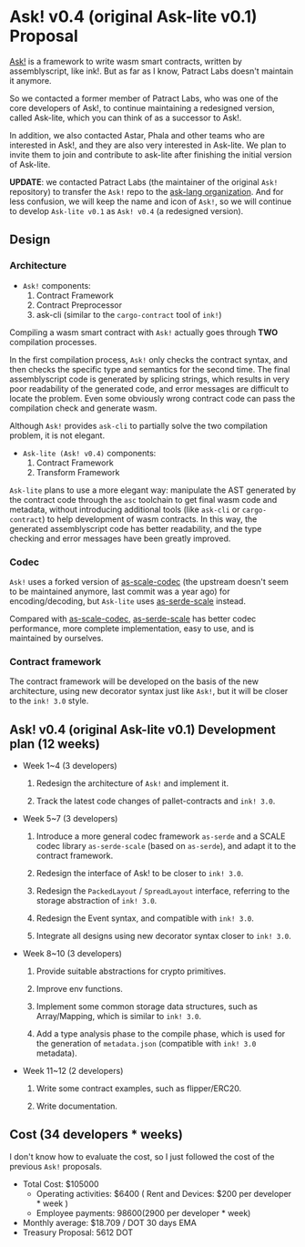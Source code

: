 # Ask! v0.4 (original Ask-lite v0.1) Proposal

[Ask!](https://github.com/ask-lang/ask) is a framework to write wasm smart contracts, written by assemblyscript, like ink!. But as far as I know, Patract Labs doesn't maintain it anymore.

So we contacted a former member of Patract Labs, who was one of the core developers of Ask!, to continue maintaining a redesigned version, called Ask-lite, which you can think of as a successor to Ask!.

In addition, we also contacted Astar, Phala and other teams who are interested in Ask!, and they are also very interested in Ask-lite. We plan to invite them to join and contribute to ask-lite after finishing the initial version of Ask-lite.

**UPDATE**: we contacted Patract Labs (the maintainer of the original `Ask!` repository) to transfer the `Ask!` repo to the [ask-lang organization](https://github.com/ask-lang). And for less confusion, we will keep the name and icon of `Ask!`, so we will continue to develop `Ask-lite v0.1` as `Ask! v0.4` (a redesigned version).

## Design

### Architecture

- `Ask!` components:
  1. Contract Framework
  2. Contract Preprocessor
  3. ask-cli (similar to the `cargo-contract` tool of `ink!`)

Compiling a wasm smart contract with `Ask!` actually goes through **TWO** compilation processes.

In the first compilation process, `Ask!` only checks the contract syntax, and then checks the specific type and semantics for the second time. The final assemblyscript code is generated by splicing strings, which results in very poor readability of the generated code, and error messages are difficult to locate the problem. Even some obviously wrong contract code can pass the compilation check and generate wasm.

Although `Ask!` provides `ask-cli` to partially solve the two compilation problem, it is not elegant.

- `Ask-lite (Ask! v0.4)` components:
    1. Contract Framework
    2. Transform Framework

`Ask-lite` plans to use a more elegant way: manipulate the AST generated by the contract code through the `asc` toolchain to get final wasm code and metadata, without introducing additional tools (like `ask-cli` or `cargo-contract`) to help development of wasm contracts. In this way, the generated assemblyscript code has better readability, and the type checking and error messages have been greatly improved.

### Codec

`Ask!` uses a forked version of [as-scale-codec](https://github.com/LimeChain/as-scale-codec) (the upstream doesn't seem to be maintained anymore, last commit was a year ago) for encoding/decoding, but `Ask-lite` uses [as-serde-scale](https://github.com/yjhmelody/serde-as/tree/main/packages/as-serde-scale) instead.

Compared with [as-scale-codec](https://github.com/LimeChain/as-scale-codec), [as-serde-scale](https://github.com/yjhmelody/serde-as/tree/main/packages/as-serde-scale) has better codec performance, more complete implementation, easy to use, and is maintained by ourselves.

### Contract framework

The contract framework will be developed on the basis of the new architecture, using new decorator syntax just like `Ask!`, but it will be closer to the `ink! 3.0` style.

## Ask! v0.4 (original Ask-lite v0.1) Development plan (12 weeks)

- Week 1~4 (3 developers)

  1. Redesign the architecture of `Ask!` and implement it.

  2. Track the latest code changes of pallet-contracts and `ink! 3.0`.

- Week 5~7 (3 developers)

  1. Introduce a more general codec framework `as-serde` and a SCALE codec library `as-serde-scale` (based on `as-serde`), and adapt it to the contract framework.

  2. Redesign the interface of Ask! to be closer to `ink! 3.0`.

  3. Redesign the `PackedLayout` / `SpreadLayout` interface, referring to the storage abstraction of `ink! 3.0`.

  4. Redesign the Event syntax, and compatible with `ink! 3.0`.

  5. Integrate all designs using new decorator syntax closer to `ink! 3.0`.

- Week 8~10 (3 developers)

  1. Provide suitable abstractions for crypto primitives.

  2. Improve env functions.

  3. Implement some common storage data structures, such as Array/Mapping, which is similar to `ink! 3.0`.

  4. Add a type analysis phase to the compile phase, which is used for the generation of `metadata.json` (compatible with `ink! 3.0` metadata).

- Week 11~12 (2 developers)

  1. Write some contract examples, such as flipper/ERC20.

  2. Write documentation.

## Cost (34 developers * weeks)

I don't know how to evaluate the cost, so I just followed the cost of the previous `Ask!` proposals.

- Total Cost: $105000
  - Operating activities: $6400 ( Rent and Devices: $200 per developer * week )
  - Employee payments: $98600 ($2900 per developer * week)
- Monthly average: $18.709 / DOT 30 days EMA
- Treasury Proposal: 5612 DOT
